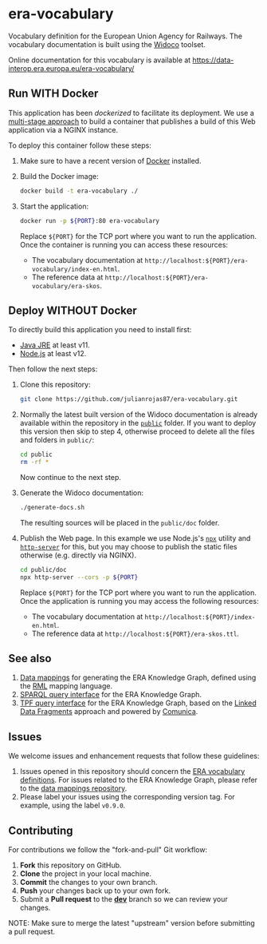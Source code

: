 # era-vocabulary

Vocabulary definition for the European Union Agency for Railways. The vocabulary documentation is built using the [Widoco](https://github.com/dgarijo/Widoco) toolset.

Online documentation for this vocabulary is available at <https://data-interop.era.europa.eu/era-vocabulary/>

## Run WITH Docker

This application has been _dockerized_ to facilitate its deployment. We use a [multi-stage approach](https://docs.docker.com/develop/develop-images/multistage-build/) to build a container that publishes a build of this Web application via a NGINX instance.

To deploy this container follow these steps:

1. Make sure to have a recent version of [Docker](https://docs.docker.com/engine/install/) installed.

2. Build the Docker image:

   ```bash
   docker build -t era-vocabulary ./
   ```

3. Start the application:

   ```bash
   docker run -p ${PORT}:80 era-vocabulary
   ```

   Replace `${PORT}` for the TCP port where you want to run the application. Once the container is running you can access these resources:

   - The vocabulary documentation at `http://localhost:${PORT}/era-vocabulary/index-en.html`.
   - The reference data at `http://localhost:${PORT}/era-vocabulary/era-skos`.

## Deploy WITHOUT Docker

To directly build this application you need to install first:

- [Java JRE](https://openjdk.java.net/projects/jdk/11/) at least v11.
- [Node.js](https://nodejs.org/en/download/) at least v12.

Then follow the next steps:

1. Clone this repository:

   ```bash
   git clone https://github.com/julianrojas87/era-vocabulary.git
   ```

2. Normally the latest built version of the Widoco documentation is already available within the repository in the [`public`](https://github.com/julianrojas87/era-vocabulary/tree/master/public) folder. If you want to deploy this version then skip to step 4, otherwise proceed to delete all the files and folders in `public/`:

   ```bash
   cd public
   rm -rf *
   ```

   Now continue to the next step.

3. Generate the Widoco documentation:

   ```bash
   ./generate-docs.sh
   ```

   The resulting sources will be placed in the `public/doc` folder.

4. Publish the Web page. In this example we use Node.js's [`npx`](https://nodejs.dev/learn/the-npx-nodejs-package-runner) utility and [`http-server`](https://github.com/http-party/http-server) for this, but you may choose to publish the static files otherwise (e.g. directly via NGINX).

   ```bash
   cd public/doc
   npx http-server --cors -p ${PORT}
   ```

   Replace `${PORT}` for the TCP port where you want to run the application. Once the application is running you may access the following resources:

   - The vocabulary documentation at `http://localhost:${PORT}/index-en.html`.
   - The reference data at `http://localhost:${PORT}/era-skos.ttl`.

## See also

1. [Data mappings](https://github.com/julianrojas87/era-data-mappings) for generating the ERA Knowledge Graph, defined using the [RML](https://rml.io) mapping language.
2. [SPARQL query interface](https://linked.ec-dataplatform.eu/sparql) for the ERA Knowledge Graph.
3. [TPF query interface](http://era.ilabt.imec.be/query/) for the ERA Knowledge Graph, based on the [Linked Data Fragments](https://linkeddatafragments.org/) approach and powered by [Comunica](https://comunica.dev/).

## Issues

We welcome issues and enhancement requests that follow these guidelines:

1. Issues opened in this repository should concern the [ERA vocabulary definitions](http://era.ilabt.imec.be/era-vocabulary/index-en.html). For issues related to the ERA Knowledge Graph, please refer to the [data mappings repository](https://github.com/julianrojas87/era-data-mappings/issues).
2. Please label your issues using the corresponding version tag. For example, using the label `v0.9.0`.

## Contributing

For contributions we follow the "fork-and-pull" Git workflow:

1. **Fork** this repository on GitHub.
2. **Clone** the project in your local machine.
3. **Commit** the changes to your own branch.
4. **Push** your changes back up to your own fork.
5. Submit a **Pull request** to the [**dev**](https://github.com/julianrojas87/era-vocabulary/tree/dev) branch so we can review your changes.

NOTE: Make sure to merge the latest "upstream" version before submitting a pull request.
